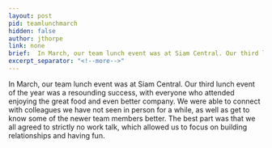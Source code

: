 ```yaml
---
layout: post
pid: teamlunchmarch
hidden: false
author: jthorpe
link: none
brief:  In March, our team lunch event was at Siam Central. Our third lunch event of the year was a resounding success, with everyone who attended enjoying the great food and even better company. We were able to connect with colleagues we have not seen in person for a while, as well as get to know some of the newer team members better. The best part was that we all agreed to strictly no work talk, which allowed us to focus on building relationships and having fun. 
excerpt_separator: "<!--more-->"
---
```

In March, our team lunch event was at Siam Central. Our third lunch event of the year was a resounding success, with everyone who attended enjoying the great food and even better company. We were able to connect with colleagues we have not seen in person for a while, as well as get to know some of the newer team members better. The best part was that we all agreed to strictly no work talk, which allowed us to focus on building relationships and having fun. 
<!--more-->